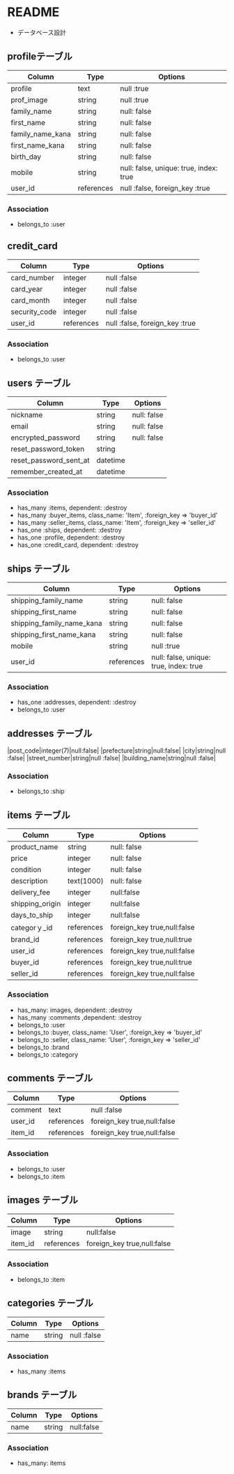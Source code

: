# README


* データベース設計
## profileテーブル
|Column|Type|Options|
|------|----|-------|
|profile|text|null :true|
|prof_image|string|null :true|
|family_name|string|null: false|
|first_name|string|null: false|
|family_name_kana|string|null: false|
|first_name_kana|string|null: false|
|birth_day|string|null: false|
|mobile|string|null: false, unique: true, index: true|
|user_id|references|null :false, foreign_key :true|
### Association
 - belongs_to :user


## credit_card
|Column|Type|Options|
|------|----|-------|
|card_number|integer|null :false|
|card_year|integer|null :false|
|card_month|integer|null :false|
|security_code|integer|null :false|
|user_id|references|null :false, foreign_key :true|
### Association
 - belongs_to :user

## users テーブル
|Column|Type|Options|
|------|----|-------|
|nickname|string|null: false|
|email|string|null: false|
|encrypted_password|string| null: false|
|reset_password_token|string|
|reset_password_sent_at|datetime|
|remember_created_at|datetime|
### Association
 - has_many :items, dependent: :destroy
 - has_many :buyer_items, class_name: 'Item', :foreign_key => 'buyer_id'
 - has_many :seller_items, class_name: 'Item', :foreign_key => 'seller_id'
 - has_one :ships, dependent: :destroy
 - has_one :profile, dependent: :destroy
 - has_one :credit_card, dependent: :destroy


## ships テーブル
|Column|Type|Options|
|------|----|-------|
|shipping_family_name|string|null: false|
|shipping_first_name|string|null: false|
|shipping_family_name_kana|string|null: false|
|shipping_first_name_kana|string|null: false|
|mobile|string|null :true|
|user_id|references|null: false, unique: true, index: true|
### Association
 - has_one :addresses, dependent: :destroy
 - belongs_to :user

## addresses テーブル
|post_code|integer(7)|null:false|
|prefecture|string|null:false|
|city|string|null :false|
|street_number|string|null :false|
|building_name|string|null :false|
### Association
 - belongs_to :ship


## items テーブル
|Column|Type|Options|
|------|----|-------|
|product_name|string|null: false|
|price|integer|null: false|
|condition|integer|null: false|
|description|text(1000)|null: false|
|delivery_fee|integer|null:false|
|shipping_origin|integer|null:false|
|days_to_ship|integer|null:false|
|categorｙ_id|references|foreign_key true,null:false|
|brand_id|references|foreign_key true,null:true|
|user_id|references|foreign_key true,null:false|
|buyer_id|references|foreign_key true,null:true|
|seller_id|references|foreign_key true,null:false|
### Association
 - has_many: images, dependent: :destroy
 - has_many :comments ,dependent: :destroy
 - belongs_to :user
 - belongs_to :buyer, class_name: 'User', :foreign_key => 'buyer_id'
 - belongs_to :seller, class_name: 'User', :foreign_key => 'seller_id'
 - belongs_to :brand
 - belongs_to :category

## comments テーブル
|Column|Type|Options|
|------|----|-------|
|comment|text|null :false|
|user_id|references|foreign_key true,null:false|
|item_id|references|foreign_key true,null:false|
### Association
 - belongs_to :user
 - belongs_to :item


## images テーブル
|Column|Type|Options|
|------|----|-------|
|image|string|null:false|
|item_id|references|foreign_key true,null:false|
### Association
 - belongs_to :item


## categories テーブル
|Column|Type|Options|
|------|----|-------|
|name|string|null :false|
### Association
 - has_many :items


## brands テーブル
|Column|Type|Options|
|------|----|-------|
|name|string|null:false|
### Association
 - has_many: items